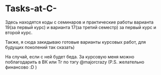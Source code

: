 # Tasks-at-C-
Здесь находятся коды с семинаров и практические работы варианта 19(за первый курс) и варианта 17(за третий семестр) за первый курс и второй курс.

Также, я сюда закидываю готовые варианты курсовых работ, для будущих поколений так сказать)

На случай, если с ней будет беда. За курсовую меня можно поблагодарить в ВК или Тг по тэгу @majorcrazy (P.S. желательно финансово :D )
